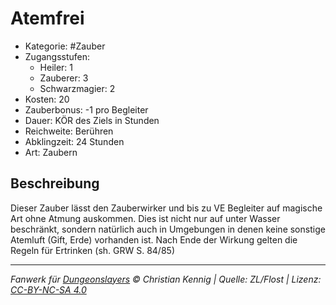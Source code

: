 # Atemfrei

- Kategorie: #Zauber
- Zugangsstufen:
  - Heiler: 1
  - Zauberer: 3
  - Schwarzmagier: 2
- Kosten: 20
- Zauberbonus: -1 pro Begleiter
- Dauer: KÖR des Ziels in Stunden
- Reichweite: Berühren
- Abklingzeit: 24 Stunden
- Art: Zaubern

## Beschreibung

Dieser Zauber lässt den Zauberwirker und bis zu VE Begleiter auf magische Art ohne Atmung auskommen. Dies ist nicht nur auf unter Wasser beschränkt, sondern natürlich auch in Umgebungen in denen keine sonstige Atemluft (Gift, Erde) vorhanden ist. Nach Ende der Wirkung gelten die Regeln für Ertrinken (sh. GRW S. 84/85)

---

_Fanwerk für [Dungeonslayers](https://www.dungeonslayers.net/) © Christian Kennig | Quelle: ZL/Flost | Lizenz: [CC-BY-NC-SA 4.0](https://creativecommons.org/licenses/by-nc-sa/4.0/deed.de)_
